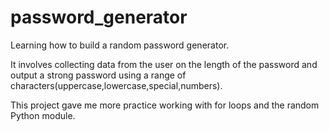 # password_generator
Learning how to build a random password generator.

It involves collecting data from the user on the length of the password  and output a strong password using a range of characters(uppercase,lowercase,special,numbers).

This project  gave me more practice working with for loops and the random Python module.
